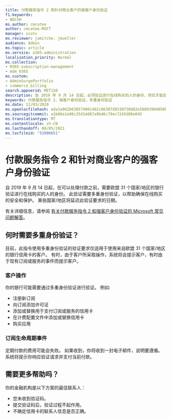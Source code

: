 ```yaml
---
title: 付款服务指令 2 和针对商业客户的强客户身份验证
f1.keywords:
- NOCSH
ms.author: cmcatee
author: cmcatee-MSFT
manager: scotv
ms.reviewer: jamitche, jmueller
audience: Admin
ms.topic: article
ms.service: o365-administration
localization_priority: Normal
ms.collection:
- M365-subscription-management
- Adm_O365
ms.custom:
- AdminSurgePortfolio
- commerce_billing
search.appverid: MET150
description: 自 2019 年 9 月 14 日起，必须验证进行在线购买的人的身份，然后才能处理付款。"
keywords: 付款服务指令 2，强客户身份验证，多重身份验证
ms.date: 11/03/2020
ms.openlocfilehash: eda3a962b638579001482c86307d8330f30882e50893904850ba6651a2acd1f4
ms.sourcegitcommit: a1b66e1e80c25d14d67a9b46c79ec7245d88e045
ms.translationtype: MT
ms.contentlocale: zh-CN
ms.lasthandoff: 08/05/2021
ms.locfileid: "53906651"
---
```

# <a name="payment-services-directive-2-and-strong-customer-authentication-for-commercial-customers"></a>付款服务指令 2 和针对商业客户的强客户身份验证

自 2019 年 9 月 14 日起，在可以处理付款之前，需要欧盟 31 个国家/地区的银行验证进行在线购买的人的身份。 此验证需要多重身份验证，以帮助确保在线购买的安全和保护。 某些国家/地区将延迟此验证要求的日期。

有关详细信息，请参阅 [有关付款服务指令 2 和强客户身份验证的 Microsoft 常见问题解答](https://support.microsoft.com/help/4517854/microsoft-account-open-banking-customer-authentication)。

## <a name="when-is-multi-factor-authentication-required"></a>何时需要多重身份验证？

目前，此指令使用多重身份验证的验证要求仅适用于使用来自欧盟 31 个国家/地区的银行信用卡的客户。 有时，由于客户所采取操作，系统将会提示客户，有时由于现有订阅或服务的事件而提示客户。

### <a name="customer-actions"></a>客户操作

你的银行可能需要通过多重身份验证进行验证。 例如:

- 注册新订阅
- 向订阅添加许可证
- 添加或替换用于支付订阅或服务的信用卡
- 在计费配置文件中添加或替换信用卡
- 购买应用

### <a name="subscription-lifecycle-events"></a>订阅生命周期事件

定期付款的费用可能会失败。 如果收到，你将收到一封电子邮件，说明要遵循。 系统将提示你响应验证请求并支付当前付款。

## <a name="need-more-help"></a>需要更多帮助吗？

你的金融机构是以下方案的最佳联系人：

- 您未收到验证码。  
- 提交验证码后，验证过程不起作用。
- 不确定信用卡的联系人信息是否正确。
